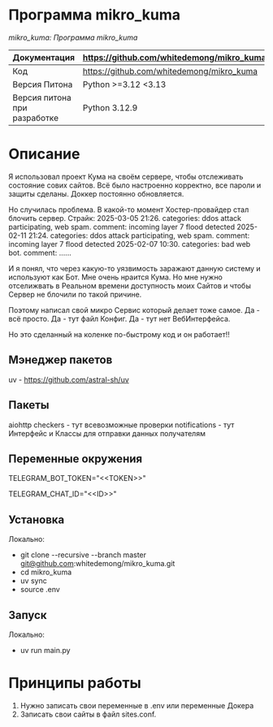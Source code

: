 
Программа mikro_kuma
===============

*mikro_kuma: Программа mikro_kuma*

Документация |  https://github.com/whitedemong/mikro_kuma
------------- | -------------------------------------------------
Код | https://github.com/whitedemong/mikro_kuma
Версия Питона | Python >=3.12 <3.13
Версия питона при разработке | Python 3.12.9

# Описание
Я использовал проект Кума на своём сервере, чтобы отслеживать состояние сових сайтов. Всё было настроенно корректно, все пароли и защиты сделаны. Доккер постоянно обновляется.

Но случилась проблема.
В какой-то момент Хостер-провайдер стал блочить сервер. Страйк: 
2025-03-05 21:26. categories: ddos attack
participating, web spam.
comment: incoming layer 7 flood detected
2025-02-11 21:24. categories: ddos attack
participating, web spam.
comment: incoming layer 7 flood detected
2025-02-07 10:30. categories: bad web bot.
comment: ......

И я понял, что через какую-то уязвимость заражают данную систему и используют как Бот. Мне очень нраится Кума. Но мне нужно отселижвать в Реальном времени доступность моих Сайтов и чтобы Сервер не блочили по такой причине.

Поэтому написал свой микро Сервис который делает тоже самое. 
Да - всё просто. 
Да - тут файл Конфиг. 
Да - тут нет ВебИнтерфейса. 

Но это сделанный на коленке по-быстрому код и он работает!!

Мэнеджер пакетов
----------------------
uv - https://github.com/astral-sh/uv

Пакеты
----------------------
aiohttp
checkers - тут всевозможные проверки
notifications - тут Интерфейс и Классы для отправки данных получателям

Переменные окружения
----------------------
TELEGRAM_BOT_TOKEN="<\<TOKEN>>"

TELEGRAM_CHAT_ID="<\<ID>>"

Установка
----------------------
Локально:
- git clone --recursive --branch master git@github.com:whitedemong/mikro_kuma.git
- cd mikro_kuma
- uv sync
- source .env

Запуск
-----------
Локально:
- uv run main.py


# Принципы работы

1. Нужно записать свои переменные в .env или переменные Докера
2. Записать свои сайты в файл sites.conf.
